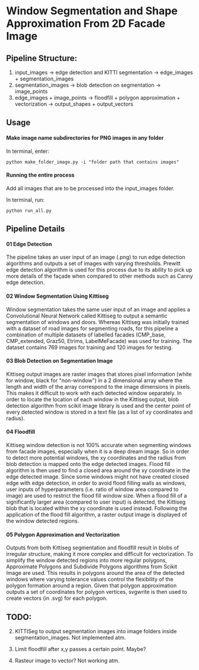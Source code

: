 # Window Segmentation and Shape Approximation From 2D Facade Image

## Pipeline Structure:

1. input_images -> edge detection and KITTI segmentation -> edge_images + segmentation_images
2. segmentation_images -> blob detection on segmentation -> image_points
3. edge_images + image_points -> floodfill + polygon approximation + vectorization -> output_shapes + output_vectors

## Usage

#### Make image name subdirectories for PNG images in any folder

In terminal, enter: 

`python make_folder_image.py -i "folder path that contains images"`

#### Running the entire process

Add all images that are to be processed into the input\_images folder.

In terminal, run: 

`python run_all.py` 

## Pipeline Details
 
#### 01 Edge Detection 
 
The pipeline takes an user input of an image (.png) to run edge detection algorithms and outputs a set of images with varying thresholds. Prewitt edge detection algorithm is used for this process due to its ability to pick up more details of the façade when compared to other methods such as Canny edge detection.

#### 02 Window Segmentation Using Kittiseg
 
Window segmentation takes the same user input of an image and applies a Convolutional Neural Network called Kittiseg to output a semantic segmentation of windows and doors. Whereas Kittiseg was initially trained with a dataset of road images for segmenting roads, for this pipeline a combination of multiple datasets of labelled facades (CMP_base, CMP_extended, Graz50, Etrims, LabelMeFacade) was used for training. The dataset contains 769 images for training and 120 images for testing. 

#### 03 Blob Detection on Segmentation Image

Kittiseg output images are raster images that stores pixel information (white for window, black for "non-window") in a 2 dimensional array where the length and width of the array correspond to the image dimensions in pixels. This makes it difficult to work with each detected window separately. In order to locate the location of each window in the Kittiseg output, blob detection algorithm from scikit image library is used and the center point of every detected window is stored in a text file (as a list of xy coordinates and radius).

#### 04 Floodfill 

Kittiseg window detection is not 100% accurate when segmenting windows from facade images, especially when it is a deep dream image. So in order to detect more potential windows, the xy coordinates and the radius from blob detection is mapped onto the edge detected images. Flood fill algorithm is then used to find a closed area around the xy coordinate in the edge detected image. Since some windows might not have created closed edge with edge detection, in order to avoid flood filling walls as windows, user inputs of hyperparameters (i.e. ratio of window area compared to image) are used to restrict the flood fill window size. When a flood fill of a significantly larger area (compared to user input) is detected, the Kittiseg blob that is located within the xy coordinate is used instead. Following the application of the flood fill algorithm, a raster output image is displayed of the window detected regions.


#### 05 Polygon Approximation and Vectorization

Outputs from both Kittiseg segmentation and floodfill result in blobs of irregular structure, making it more complex and difficult for vectorization. To simplify the window detected regions into more regular polygons, Approximate Polygons and Subdivide Polygons algorithms from Scikit Image are used. This results in polygons around the area of the detected windows where varying tolerance values control the flexibility of the polygon formation around a region. Given that polygon approximation outputs a set of coordinates for polygon vertices, svgwrite is then used to create vectors (in .svg) for each polygon.

## TODO:

2. KITTISeg to output segmentation images into image folders inside segmentation\_images. Not implemented atm.

5. Limit floodfill after x,y passes a certain point. Maybe? 

7. Rasteur image to vector? Not working atm.
